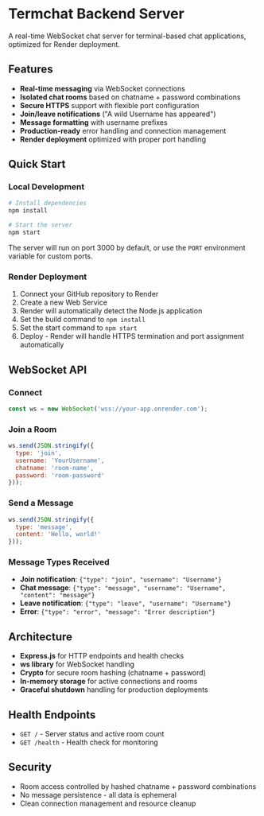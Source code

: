 # Termchat Backend Server

A real-time WebSocket chat server for terminal-based chat applications, optimized for Render deployment.

## Features

- **Real-time messaging** via WebSocket connections
- **Isolated chat rooms** based on chatname + password combinations
- **Secure HTTPS** support with flexible port configuration
- **Join/leave notifications** ("A wild Username has appeared")
- **Message formatting** with username prefixes
- **Production-ready** error handling and connection management
- **Render deployment** optimized with proper port handling

## Quick Start

### Local Development

```bash
# Install dependencies
npm install

# Start the server
npm start
```

The server will run on port 3000 by default, or use the `PORT` environment variable for custom ports.

### Render Deployment

1. Connect your GitHub repository to Render
2. Create a new Web Service
3. Render will automatically detect the Node.js application
4. Set the build command to `npm install`
5. Set the start command to `npm start`
6. Deploy - Render will handle HTTPS termination and port assignment automatically

## WebSocket API

### Connect
```javascript
const ws = new WebSocket('wss://your-app.onrender.com');
```

### Join a Room
```javascript
ws.send(JSON.stringify({
  type: 'join',
  username: 'YourUsername',
  chatname: 'room-name',
  password: 'room-password'
}));
```

### Send a Message
```javascript
ws.send(JSON.stringify({
  type: 'message',
  content: 'Hello, world!'
}));
```

### Message Types Received

- **Join notification**: `{"type": "join", "username": "Username"}`
- **Chat message**: `{"type": "message", "username": "Username", "content": "message"}`
- **Leave notification**: `{"type": "leave", "username": "Username"}`
- **Error**: `{"type": "error", "message": "Error description"}`

## Architecture

- **Express.js** for HTTP endpoints and health checks
- **ws library** for WebSocket handling
- **Crypto** for secure room hashing (chatname + password)
- **In-memory storage** for active connections and rooms
- **Graceful shutdown** handling for production deployments

## Health Endpoints

- `GET /` - Server status and active room count
- `GET /health` - Health check for monitoring

## Security

- Room access controlled by hashed chatname + password combinations
- No message persistence - all data is ephemeral
- Clean connection management and resource cleanup
